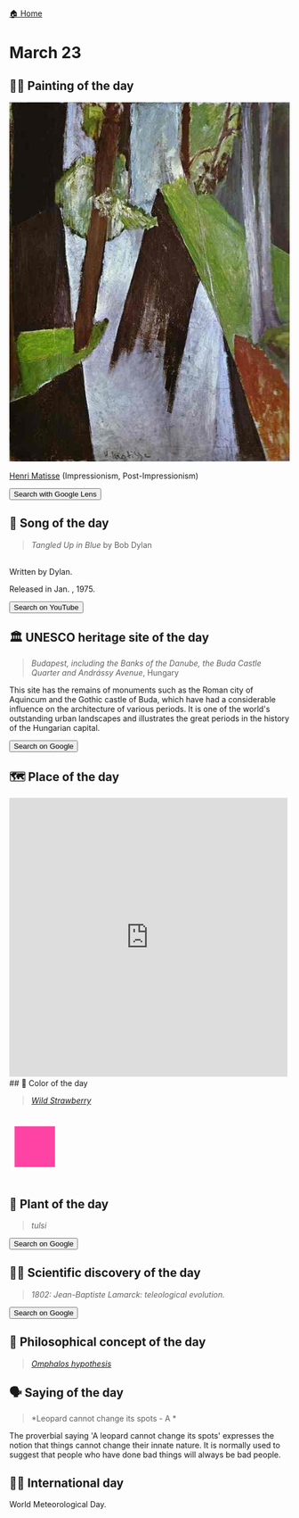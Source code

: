 
[🏠 Home](../../index.md)

# March 23

## 🧑‍🎨 Painting of the day

<img width="600" src="../img/Henri_Matisse_2.jpg">

[Henri Matisse](http://en.wikipedia.org/wiki/Henri_Matisse) (Impressionism, Post-Impressionism)

<button class="btn btn-success"
onclick=" window.open('https://lens.google.com/uploadbyurl?url=https://iretes.github.io/one-a-day/data/img/Henri_Matisse_2.jpg','_blank')">
Search with Google Lens
</button>

## 🎼 Song of the day

> *Tangled Up in Blue*
by Bob Dylan

<br />Written by Dylan.

Released in Jan. , 1975.

<button class="btn btn-success"
onclick=" window.open('http://www.youtube.com/search?q=Tangled Up in Blue by Bob Dylan','_blank')">
Search on YouTube
</button>

## 🏛️ UNESCO heritage site of the day

> *Budapest, including the Banks of the Danube, the Buda Castle Quarter and Andrássy Avenue*, Hungary

<p>This site has the remains of monuments such as the Roman city of Aquincum and the Gothic castle of Buda, which have had a considerable influence on the architecture of various periods. It is one of the world's outstanding urban landscapes and illustrates the great periods in the history of the Hungarian capital.</p>

<button class="btn btn-success"
onclick=" window.open('http://www.google.com/search?q=Budapest, including the Banks of the Danube, the Buda Castle Quarter and Andrássy Avenue','_blank')">
Search on Google
</button>

## 🗺️ Place of the day

<iframe
src="https://www.mapcrunch.com"
name="mapcrunch"
width="500"
height="500"
allowTransparency="true"
scrolling="no"
frameborder="0"
>
</iframe>
## 🎨 Color of the day

> *[Wild Strawberry](https://en.wikipedia.org/wiki/List_of_Crayola_crayon_colors#Standard_colors)*

<div style="color:#FF43A4; font-size: 100px;">&#9632;</div>

## 🌿 Plant of the day

> *tulsi*

<button class="btn btn-success"
onclick=" window.open('http://www.google.com/search?q=tulsi','_blank')">
Search on Google
</button>

## 🧑‍🔬 Scientific discovery of the day

> *1802: Jean-Baptiste Lamarck: teleological evolution.*

<button class="btn btn-success"
onclick=" window.open('http://www.google.com/search?q=1802: Jean-Baptiste Lamarck: teleological evolution.','_blank')">
Search on Google
</button>

## 💭 Philosophical concept of the day

> *[Omphalos hypothesis](https://en.wikipedia.org/wiki/Omphalos_hypothesis)*

## 🗣️ Saying of the day

> *Leopard cannot change its spots - A *

The
          proverbial saying 'A leopard cannot change its spots' expresses the notion that things cannot change their innate nature. It is normally used to suggest that  people who have done bad things will always be bad people.

## 🏳️‍🌈 International day

World Meteorological Day.